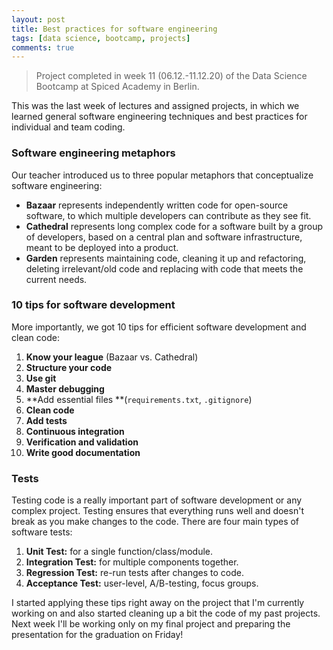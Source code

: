 ```yaml
---
layout: post
title: Best practices for software engineering
tags: [data science, bootcamp, projects]
comments: true
---
```


>Project completed in week 11 (06.12.-11.12.20) of the Data Science Bootcamp at Spiced Academy in Berlin.

This was the last week of lectures and assigned projects, in which we learned general software engineering techniques and best practices for individual and team coding.

### Software engineering metaphors

Our teacher introduced us to three popular metaphors that conceptualize software engineering:

-   **Bazaar** represents independently written code for open-source software, to which multiple developers can contribute as they see fit.
-   **Cathedral** represents long complex code for a software built by a group of developers, based on a central plan and software infrastructure, meant to be deployed into a product.
-   **Garden** represents maintaining code, cleaning it up and refactoring, deleting irrelevant/old code and replacing with code that meets the current needs.

### 10 tips for software development

More importantly, we got 10 tips for efficient software development and clean code:

1.  **Know your league** (Bazaar vs. Cathedral)
2.  **Structure your code**
3.  **Use git**
4.  **Master debugging**
5.  **Add essential files **(`requirements.txt`, `.gitignore`)
6.  **Clean code**
7.  **Add tests**
8.  **Continuous integration**
9.  **Verification and validation**
10. **Write good documentation**

### Tests

Testing code is a really important part of software development or any complex project. Testing ensures that everything runs well and doesn't break as you make changes to the code. There are four main types of software tests:

1.  **Unit Test:** for a single function/class/module.
2.  **Integration Test:** for multiple components together.
3.  **Regression Test:** re-run tests after changes to code.
4.  **Acceptance Test:** user-level, A/B-testing, focus groups.

I started applying these tips right away on the project that I'm currently working on and also started cleaning up a bit the code of my past projects. Next week I'll be working only on my final project and preparing the presentation for the graduation on Friday!